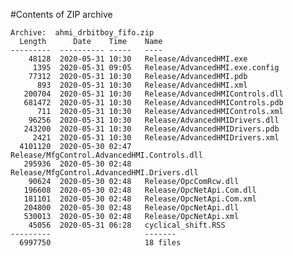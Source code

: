 #Contents of ZIP archive

    Archive:  ahmi_drbitboy_fifo.zip
      Length      Date    Time    Name
    ---------  ---------- -----   ----
        48128  2020-05-31 10:30   Release/AdvancedHMI.exe
         1395  2020-05-31 09:05   Release/AdvancedHMI.exe.config
        77312  2020-05-31 10:30   Release/AdvancedHMI.pdb
          893  2020-05-31 10:30   Release/AdvancedHMI.xml
       200704  2020-05-31 10:30   Release/AdvancedHMIControls.dll
       681472  2020-05-31 10:30   Release/AdvancedHMIControls.pdb
          711  2020-05-31 10:30   Release/AdvancedHMIControls.xml
        96256  2020-05-31 10:30   Release/AdvancedHMIDrivers.dll
       243200  2020-05-31 10:30   Release/AdvancedHMIDrivers.pdb
         2421  2020-05-31 10:30   Release/AdvancedHMIDrivers.xml
      4101120  2020-05-30 02:47   Release/MfgControl.AdvancedHMI.Controls.dll
       295936  2020-05-30 02:48   Release/MfgControl.AdvancedHMI.Drivers.dll
        90624  2020-05-30 02:48   Release/OpcComRcw.dll
       196608  2020-05-30 02:48   Release/OpcNetApi.Com.dll
       181101  2020-05-30 02:48   Release/OpcNetApi.Com.xml
       204800  2020-05-30 02:48   Release/OpcNetApi.dll
       530013  2020-05-30 02:48   Release/OpcNetApi.xml
        45056  2020-05-31 06:28   cyclical_shift.RSS
    ---------                     -------
      6997750                     18 files
